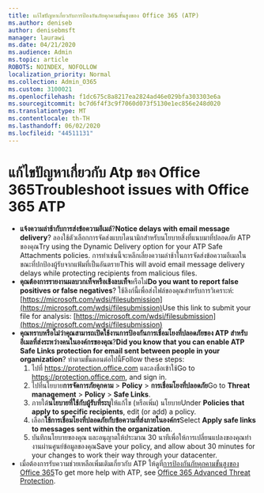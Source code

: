 ```yaml
---
title: แก้ไขปัญหาเกี่ยวกับการป้องกันภัยคุกคามขั้นสูงของ Office 365 (ATP)
ms.author: deniseb
author: denisebmsft
manager: laurawi
ms.date: 04/21/2020
ms.audience: Admin
ms.topic: article
ROBOTS: NOINDEX, NOFOLLOW
localization_priority: Normal
ms.collection: Admin_O365
ms.custom: 3100021
ms.openlocfilehash: f1dc675c8a8217ea2824ad46e029bfa303303e6a
ms.sourcegitcommit: bc7d6f4f3c9f7060d073f5130e1ec856e248d020
ms.translationtype: MT
ms.contentlocale: th-TH
ms.lasthandoff: 06/02/2020
ms.locfileid: "44511131"
---
```

# <a name="troubleshoot-issues-with-office-365-atp"></a><span data-ttu-id="8d048-102">แก้ไขปัญหาเกี่ยวกับ Atp ของ Office 365</span><span class="sxs-lookup"><span data-stu-id="8d048-102">Troubleshoot issues with Office 365 ATP</span></span>

- <span data-ttu-id="8d048-103">**แจ้งความล่าช้ากับการส่งข้อความอีเมล์**?</span><span class="sxs-lookup"><span data-stu-id="8d048-103">**Notice delays with email message delivery**?</span></span> <span data-ttu-id="8d048-104">ลองใช้ตัวเลือกการจัดส่งแบบไดนามิกสําหรับนโยบายสิ่งที่แนบมาที่ปลอดภัย ATP ของคุณ</span><span class="sxs-lookup"><span data-stu-id="8d048-104">Try using the Dynamic Delivery option for your ATP Safe Attachments policies.</span></span> <span data-ttu-id="8d048-105">การทําเช่นนี้จะหลีกเลี่ยงความล่าช้าในการจัดส่งข้อความอีเมลในขณะที่ปกป้องผู้รับจากแฟ้มที่เป็นอันตราย</span><span class="sxs-lookup"><span data-stu-id="8d048-105">This will avoid email message delivery delays while protecting recipients from malicious files.</span></span>
- <span data-ttu-id="8d048-106">**คุณต้องการรายงานผลบวกเท็จหรือเชิงลบเท็จ**หรือไม่</span><span class="sxs-lookup"><span data-stu-id="8d048-106">**Do you want to report false positives or false negatives**?</span></span> <span data-ttu-id="8d048-107">ใช้ลิงก์นี้เพื่อส่งไฟล์ของคุณสําหรับการวิเคราะห์:[https://microsoft.com/wdsi/filesubmission](https://microsoft.com/wdsi/filesubmission)</span><span class="sxs-lookup"><span data-stu-id="8d048-107">Use this link to submit your file for analysis: [https://microsoft.com/wdsi/filesubmission](https://microsoft.com/wdsi/filesubmission)</span></span>
- <span data-ttu-id="8d048-108">**คุณทราบหรือไม่ว่าคุณสามารถเปิดใช้งานการป้องกันการเชื่อมโยงที่ปลอดภัยของ ATP สําหรับอีเมลที่ส่งระหว่างคนในองค์กรของคุณ**?</span><span class="sxs-lookup"><span data-stu-id="8d048-108">**Did you know that you can enable ATP Safe Links protection for email sent between people in your organization**?</span></span> <span data-ttu-id="8d048-109">ทําตามขั้นตอนต่อไปนี้</span><span class="sxs-lookup"><span data-stu-id="8d048-109">Follow these steps:</span></span>
    1. <span data-ttu-id="8d048-110">ไปที่ https://protection.office.com และลงชื่อเข้าใช้</span><span class="sxs-lookup"><span data-stu-id="8d048-110">Go to https://protection.office.com, and sign in.</span></span>
    2. <span data-ttu-id="8d048-111">ไปที่นโยบาย**การจัดการภัยคุกคาม**  >  **Policy**  >  **การเชื่อมโยงที่ปลอดภัย**</span><span class="sxs-lookup"><span data-stu-id="8d048-111">Go to **Threat management** > **Policy** > **Safe Links**.</span></span>
    3. <span data-ttu-id="8d048-112">ภายใต้**นโยบายที่ใช้กับผู้รับที่ระบุ**ให้แก้ไข (หรือเพิ่ม) นโยบาย</span><span class="sxs-lookup"><span data-stu-id="8d048-112">Under **Policies that apply to specific recipients**, edit (or add) a policy.</span></span>
    4. <span data-ttu-id="8d048-113">เลือก**ใช้การเชื่อมโยงที่ปลอดภัยกับข้อความที่ส่งภายในองค์กร**</span><span class="sxs-lookup"><span data-stu-id="8d048-113">Select **Apply safe links to messages sent within the organization**.</span></span>
    5. <span data-ttu-id="8d048-114">บันทึกนโยบายของคุณ และอนุญาตให้ประมาณ 30 นาทีเพื่อให้การเปลี่ยนแปลงของคุณทํางานผ่านศูนย์ข้อมูลของคุณ</span><span class="sxs-lookup"><span data-stu-id="8d048-114">Save your policy, and allow about 30 minutes for your changes to work their way through your datacenter.</span></span>
- <span data-ttu-id="8d048-115">เมื่อต้องการรับความช่วยเหลือเพิ่มเติมเกี่ยวกับ ATP ให้ดูที่[การป้องกันภัยคุกคามขั้นสูงของ Office 365](https://docs.microsoft.com/microsoft-365/security/office-365-security/office-365-atp)</span><span class="sxs-lookup"><span data-stu-id="8d048-115">To get more help with ATP, see [Office 365 Advanced Threat Protection](https://docs.microsoft.com/microsoft-365/security/office-365-security/office-365-atp).</span></span>